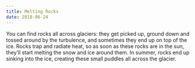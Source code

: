 ```yaml
---
title: Melting Rocks
date: 2018-06-24
---
```

You can find rocks all across glaciers: they get picked up, ground down and tossed around by the turbulence, and sometimes they end up on top of the ice. Rocks trap and radiate heat, so as soon as these rocks are in the sun, they’ll start melting the snow and ice around them. In summer, rocks end up sinking into the ice, creating these small puddles all across the glacier.
